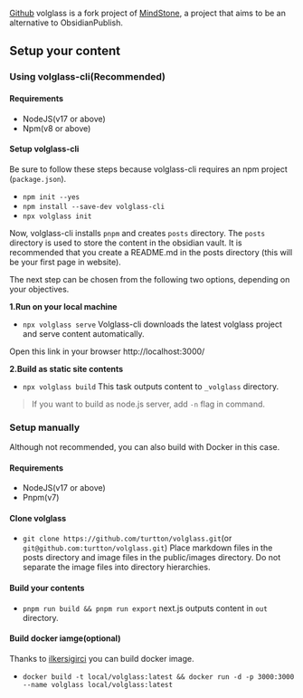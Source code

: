 [Github](https://github.com/turtton/volglass)
volglass is a fork project of [MindStone](https://github.com/TuanManhCao/digital-garden), a project that aims to be an alternative to ObsidianPublish.

## Setup your content

### Using volglass-cli(Recommended)

#### Requirements
- NodeJS(v17 or above)
- Npm(v8 or above)

#### Setup volglass-cli
Be sure to follow these steps because volglass-cli requires an npm project (`package.json`).
- `npm init --yes`
- `npm install --save-dev volglass-cli`
- `npx volglass init`

Now, volglass-cli installs `pnpm` and creates `posts` directory.
The `posts` directory is used to store the content in the obsidian vault. It is recommended that you create a README.md in the posts directory (this will be your first page in website).

The next step can be chosen from the following two options, depending on your objectives.

**1.Run on your local machine**
-  `npx volglass serve`
Volglass-cli downloads the latest volglass project and serve content automatically.

Open this link in your browser http://localhost:3000/ 

**2.Build as static site contents**
- `npx volglass build`
This task outputs content to `_volglass` directory.

> If you want to build as node.js server, add `-n` flag in command.

### Setup manually
Although not recommended, you can also build with Docker in this case.

#### Requirements
- NodeJS(v17 or above)
- Pnpm(v7)

#### Clone volglass
- `git clone https://github.com/turtton/volglass.git`(or `git@github.com:turtton/volglass.git`)
Place markdown files in the posts directory and image files in the public/images directory. Do not separate the image files into directory hierarchies.

#### Build your contents
- `pnpm run build && pnpm run export`
next.js outputs content in `out` directory.

#### Build docker iamge(optional)
Thanks to [ilkersigirci](https://github.com/turtton/volglass/pull/2) you can build docker image.
- `docker build -t local/volglass:latest && docker run -d -p 3000:3000 --name volglass local/volglass:latest`